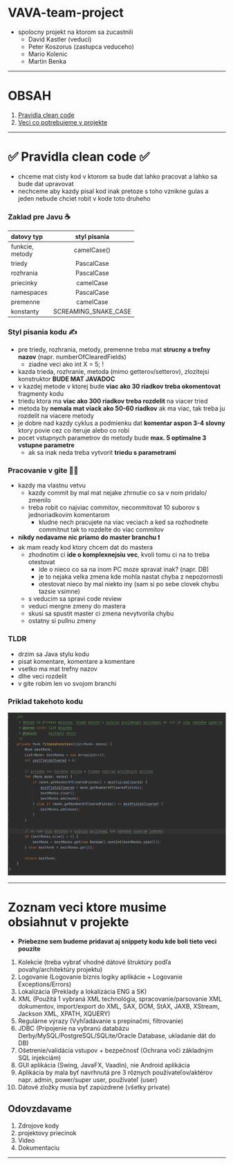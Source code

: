 # VAVA-team-project

- spolocny projekt na ktorom sa zucastnili
  - David Kastler (veduci)
  - Peter Koszorus (zastupca veduceho)
  - Mario Kolenic
  - Martin Benka
  
---
# OBSAH
1. [Pravidla clean code ](#-pravidla-clean-code-)
2. [Veci co potrebujeme v projekte](#zoznam-veci-ktore-musime-obsiahnut-v-projekte)

---

# ✅ Pravidla clean code ✅
- chceme mat cisty kod v ktorom sa bude dat lahko pracovat a lahko sa bude dat upravovat
- nechceme aby kazdy pisal kod inak pretoze s toho vznikne gulas a jeden nebude chciet robit v kode toto druheho

### Zaklad pre Javu ☕

| datovy typ           |     styl pisania     |
|:---------------------|:--------------------:|
| funkcie, <br/>metody |     camelCase()      |
| triedy               |      PascalCase      |
| rozhrania            |      PascalCase      |
| priecinky            |      camelCase       |
| namespaces           |      PascalCase      |
| premenne             |      camelCase       |
| konstanty            | SCREAMING_SNAKE_CASE |

### Styl pisania kodu ✍️
- pre triedy, rozhrania, metody, premenne treba mat **strucny a trefny nazov**  (napr. numberOfClearedFields)
  - ziadne veci ako int X = 5; !
- kazda trieda, rozhranie, metoda (mimo getterov/setterov), zlozitejsi konstruktor **BUDE MAT JAVADOC**
- v kazdej metode v ktorej bude **viac ako 30 riadkov treba okomentovat** fragmenty kodu
- triedu ktora ma **viac ako 300 riadkov treba rozdelit** na viacer tried
- metoda by **nemala mat viack ako 50-60 riadkov** ak ma viac, tak treba ju rozdelit na viacere metody
- je dobre nad kazdy cyklus a podmienku dat **komentar aspon 3-4 slovny** ktory povie cez co iteruje alebo co robi
- pocet vstupnych parametrov do metody bude **max. 5 optimalne 3 vstupne parametre**
  - ak sa inak neda treba vytvorit **triedu s parametrami**

### Pracovanie v gite 👨‍💻
- kazdy ma vlastnu vetvu
  - kazdy commit by mal mat nejake zhrnutie co sa v nom pridalo/ zmenilo
  - treba robit co najviac commitov, necommitovat 10 suborov s jednoriadkovim komentarom
    - kludne nech pracujete na viac veciach a ked sa rozhodnete commitnut tak to rozdelte do viac commitov
- **nikdy nedavame nic priamo do master branchu ❗**
- ak mam ready kod ktory chcem dat do mastera
  - zhodnotim ci **ide o komplexnejsiu vec**, kvoli tomu ci na to treba otestovat
    - ide o nieco co sa na inom PC moze spravat inak? (napr. DB)
    - je to nejaka velka zmena kde mohla nastat chyba z nepozornosti
    - otestovat nieco by mal niekto iny (sam si po sebe clovek chybu tazsie vsimne)
  - s veducim sa spravi code review
  - veduci mergne zmeny do mastera
  - skusi sa spustit master ci zmena nevytvorila chybu
  - ostatny si pullnu zmeny

### TLDR
- drzim sa Java stylu kodu
- pisat komentare, komentare a komentare
- vsetko ma mat trefny nazov
- dlhe veci rozdelit
- v gite robim len vo svojom branchi
### Priklad takehoto kodu
![CleanCodeExample](mdFiles/CleanCodeExample.png)

---
# Zoznam veci ktore musime obsiahnut v projekte
- **Priebezne sem budeme pridavat aj snippety kodu kde boli tieto veci pouzite**

1. Kolekcie (treba vybrať vhodné dátové štruktúry podľa povahy/architektúry projektu)
2. Logovanie (Logovanie biznis logiky aplikácie + Logovanie Exceptions/Errors)
3. Lokalizácia (Preklady a lokalizácia ENG a SK)
4. XML (Použitá 1 vybraná XML technológia, spracovanie/parsovanie XML dokumentov, import/export do XML, SAX, DOM, StAX, JAXB, XStream, Jackson XML, XPATH, XQUERY)
5. Regulárne výrazy (Vyhľadávanie s prepínačmi, filtrovanie)
6. JDBC (Pripojenie na vybranú databázu Derby/MySQL/PostgreSQL/SQLite/Oracle Database, ukladanie dát do DB)
7. Ošetrenie/validácia vstupov + bezpečnosť (Ochrana voči základným SQL injekciám)
8. GUI aplikácia (Swing, JavaFX, Vaadin), nie Android aplikácia
9. Aplikácia by mala byť navrhnutá pre 3 rôznych používateľov/aktérov napr. admin, power/super user, používateľ (user)
10. Dátové zložky musia byť zapúzdrené (všetky private)


## Odovzdavame
1. Zdrojove kody
2. projektovy priecinok
3. Video
4. Dokumentaciu
---

